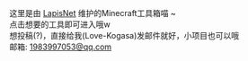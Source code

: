 这里是由 <a href="https://lapis-net.top">LapisNet</a> 维护的Minecraft工具箱喵 ~<br>
点击想要的工具即可进入哦w<br>
想投稿(?)，直接给我(Love-Kogasa)发邮件就好，小项目也可以哦<br>
邮箱: 1983997053@qq.com